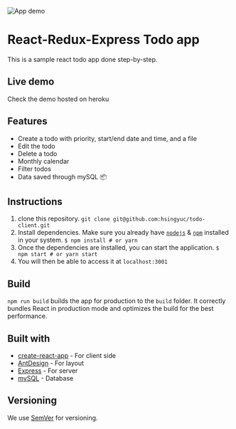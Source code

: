 ![App demo](http://Users/hsing/Code/todo-client/image/demo_photo.png)

# React-Redux-Express Todo app
This is a sample react todo app done step-by-step.

## Live demo
Check the demo hosted on heroku

## Features
-   Create a todo with priority, start/end date and time, and a file
-   Edit the todo
-   Delete a todo
-   Monthly calendar
-   Filter todos
-   Data saved through mySQL 📦

## Instructions
1. clone this repository.
	 `git clone git@github.com:hsingyuc/todo-client.git`
2. Install dependencies. Make sure you already have [`nodejs`](https://nodejs.org/en/) & [`npm`](https://www.npmjs.com/) installed in your system. 
	`$ npm install # or yarn`
3. Once the dependencies are installed, you can start the application.
	`$ npm start # or yarn start`
4. You will then be able to access it at 
	`localhost:3001`

## Build
`npm run build`  builds the app for production to the  `build`  folder. It correctly bundles React in production mode and optimizes the build for the best performance.

## Built with
 -   [create-react-app](https://github.com/facebookincubator/create-react-app/)  - For client side
-   [AntDesign](https://ant.design/)  - For layout
-   [Express](https://expressjs.com/)  - For server
-   [mySQL](https://www.mongodb.com/)  - Database

## Versioning
We use  [SemVer](http://semver.org/)  for versioning.